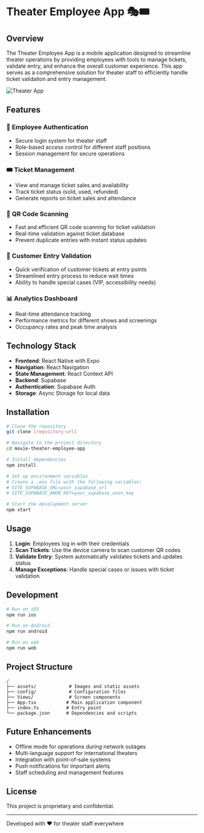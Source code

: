 # Theater Employee App 🎭🎟️

## Overview

The Theater Employee App is a mobile application designed to streamline theater operations by providing employees with tools to manage tickets, validate entry, and enhance the overall customer experience. This app serves as a comprehensive solution for theater staff to efficiently handle ticket validation and entry management.

![Theater App](https://images.pexels.com/photos/7991182/pexels-photo-7991182.jpeg?auto=compress&cs=tinysrgb&w=400)

## Features

### 🔐 Employee Authentication
- Secure login system for theater staff
- Role-based access control for different staff positions
- Session management for secure operations

### 🎟️ Ticket Management
- View and manage ticket sales and availability
- Track ticket status (sold, used, refunded)
- Generate reports on ticket sales and attendance

### 📱 QR Code Scanning
- Fast and efficient QR code scanning for ticket validation
- Real-time validation against ticket database
- Prevent duplicate entries with instant status updates

### 👥 Customer Entry Validation
- Quick verification of customer tickets at entry points
- Streamlined entry process to reduce wait times
- Ability to handle special cases (VIP, accessibility needs)

### 📊 Analytics Dashboard
- Real-time attendance tracking
- Performance metrics for different shows and screenings
- Occupancy rates and peak time analysis

## Technology Stack

- **Frontend**: React Native with Expo
- **Navigation**: React Navigation
- **State Management**: React Context API
- **Backend**: Supabase
- **Authentication**: Supabase Auth
- **Storage**: Async Storage for local data

## Installation

```bash
# Clone the repository
git clone [repository-url]

# Navigate to the project directory
cd movie-theater-employee-app

# Install dependencies
npm install

# Set up environment variables
# Create a .env file with the following variables:
# VITE_SUPABASE_URL=your_supabase_url
# VITE_SUPABASE_ANON_KEY=your_supabase_anon_key

# Start the development server
npm start
```

## Usage

1. **Login**: Employees log in with their credentials
2. **Scan Tickets**: Use the device camera to scan customer QR codes
3. **Validate Entry**: System automatically validates tickets and updates status
4. **Manage Exceptions**: Handle special cases or issues with ticket validation

## Development

```bash
# Run on iOS
npm run ios

# Run on Android
npm run android

# Run on web
npm run web
```

## Project Structure

```
/
├── assets/            # Images and static assets
├── config/            # Configuration files
├── Views/             # Screen components
├── App.tsx           # Main application component
├── index.ts          # Entry point
└── package.json      # Dependencies and scripts
```

## Future Enhancements

- Offline mode for operations during network outages
- Multi-language support for international theaters
- Integration with point-of-sale systems
- Push notifications for important alerts
- Staff scheduling and management features

## License

This project is proprietary and confidential.

---

Developed with ❤️ for theater staff everywhere
